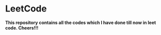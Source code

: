 # LeetCode
<b>This repository contains all the codes which I have done till now in leet code. Cheers!!!</b>
